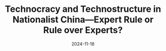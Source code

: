 ---
title: "Technocracy and Technostructure in Nationalist China—Expert Rule or Rule over Experts?"
date: 2024-11-18
draft: false
tags: ["articles"]
externalUrl: "https://doi.org/10.1515/9783111374437-004"
---
